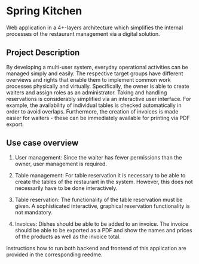 # Spring Kitchen
Web application in a 4+-layers architecture which simplifies the internal processes of the restaurant management via a digital solution.

## Project Description
By developing a multi-user system, everyday operational activities can be managed simply and easily. The respective target groups have different overviews and rights that enable them to implement common work processes physically and virtually. Specifically, the owner is able to create waiters and assign roles as an administrator. Taking and handling reservations is considerably simplified via an interactive user interface. For example, the availability of individual tables is checked automatically in order to avoid overlaps. Furthermore, the creation of invoices is made easier for waiters - these can be immediately available for printing via PDF export.

## Use case overview
1. User management: Since the waiter has fewer permissions than the owner, user management is required.

2. Table management: For table reservation it is necessary to be able to create the tables of the restaurant in the system. 
However, this does not necessarily have to be done interactively.

3. Table reservation: The functionality of the table reservation must be given. A sophisticated interactive, graphical reservation functionality is not mandatory.

4. Invoices: Dishes should be able to be added to an invoice. The invoice should be able to be exported as a PDF and show the names and prices of the products as well as the invoice total.

Instructions how to run both backend and frontend of this application are provided in the corresponding reedme.
